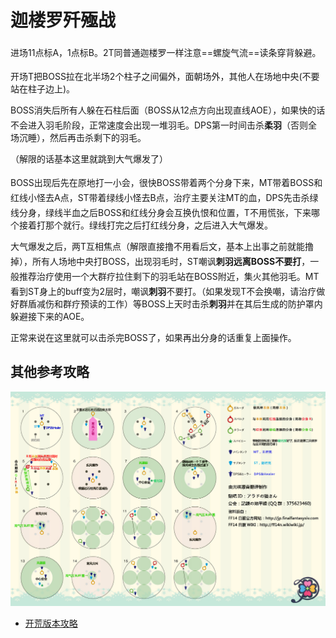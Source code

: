 # 迦楼罗歼殛战

进场11点标A，1点标B。<img class="no-zoom sm-icon" :src="$withBase('/images/jobs/tank.png')" height="20">2T同普通迦楼罗一样注意==螺旋气流==读条穿背躲避。

开场<img class="no-zoom sm-icon" :src="$withBase('/images/jobs/tank.png')" height="20">T把BOSS拉在北半场2个柱子之间偏外，面朝场外，其他人在场地中央(不要站在柱子边上)。

BOSS消失后所有人躲在石柱后面（BOSS从12点方向出现直线AOE），如果快的话不会进入羽毛阶段，正常速度会出现一堆羽毛。<img class="no-zoom sm-icon" :src="$withBase('/images/jobs/dps.png')" height="20">DPS第一时间击杀**柔羽**（否则全场沉睡），然后再击杀剩下的羽毛。

（解限的话基本这里就跳到大气爆发了）

BOSS出现后先在原地打一小会，很快BOSS带着两个分身下来，<img class="no-zoom sm-icon" :src="$withBase('/images/jobs/tank.png')" height="20">MT带着BOSS和红线小怪去A点，ST带着绿线小怪去B点，<img class="no-zoom sm-icon" :src="$withBase('/images/jobs/healer.png')" height="20">治疗主要关注MT的血，<img class="no-zoom sm-icon" :src="$withBase('/images/jobs/dps.png')" height="20">DPS先击杀绿线分身，绿线半血之后BOSS和红线分身会互换仇恨和位置，<img class="no-zoom sm-icon" :src="$withBase('/images/jobs/tank.png')" height="20">T不用慌张，下来哪个接着打那个就行。绿线打完之后打红线分身，之后进入大气爆发。

大气爆发之后，两T互相焦点（解限直接撸不用看后文，基本上出事之前就能撸掉），<img class="no-zoom sm-icon" :src="$withBase('/images/jobs/tank.png')" height="20"><img class="no-zoom sm-icon" :src="$withBase('/images/jobs/healer.png')" height="20"><img class="no-zoom sm-icon" :src="$withBase('/images/jobs/dps.png')" height="20">所有人场地中央打BOSS，出现羽毛时，<img class="no-zoom sm-icon" :src="$withBase('/images/jobs/tank.png')" height="20">ST嘲讽**刺羽远离BOSS不要打**，一般推荐治疗使用一个大群疗拉住剩下的羽毛站在BOSS附近，<img class="no-zoom sm-icon" :src="$withBase('/images/jobs/dps.png')" height="20">集火其他羽毛。MT看到ST身上的buff变为2层时<Status :id="379" name="低气压" :stack="1"/>，嘲讽**刺羽**不要打。（如果发现T不会换嘲，请<img class="no-zoom sm-icon" :src="$withBase('/images/jobs/healer.png')" height="20">治疗做好群盾减伤和群疗预读的工作）等BOSS上天时击杀**刺羽**并在其后生成的防护罩内躲避接下来的AOE。

正常来说在这里就可以击杀完BOSS了，如果再出分身的话重复上面操作。

## 其他参考攻略

<img src="./duty.assets/65.jpg" width="600px" />

* [开荒版本攻略](http://ff14.17173.com/content/2014-09-09/20140909192609695.shtml)